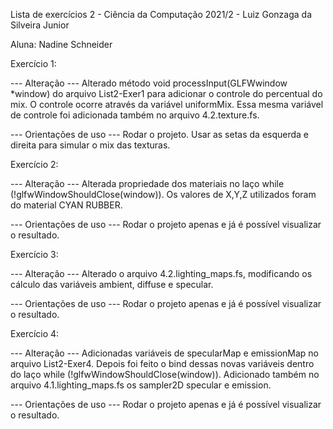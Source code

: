 Lista de exercícios 2 - Ciência da Computação 2021/2 - Luiz Gonzaga da Silveira Junior

Aluna: Nadine Schneider

Exercício 1:

--- Alteração ---
Alterado método void processInput(GLFWwindow *window) do arquivo List2-Exer1 para adicionar o controle do percentual do mix. 
O controle ocorre através da variável uniformMix.
Essa mesma variável de controle foi adicionada também no arquivo 4.2.texture.fs.

--- Orientações de uso ---
Rodar o projeto.
Usar as setas da esquerda e direita para simular o mix das texturas. 

Exercício 2:

--- Alteração ---
Alterada propriedade dos materiais no laço while (!glfwWindowShouldClose(window)).
Os valores de X,Y,Z utilizados foram do material CYAN RUBBER.

--- Orientações de uso ---
Rodar o projeto apenas e já é possível visualizar o resultado.  

Exercício 3:

--- Alteração ---
Alterado o arquivo 4.2.lighting_maps.fs, modificando os cálculo das variáveis ambient, diffuse e specular. 

--- Orientações de uso ---
Rodar o projeto apenas e já é possível visualizar o resultado.  

Exercício 4:

--- Alteração ---
Adicionadas variáveis de specularMap e emissionMap no arquivo List2-Exer4. 
Depois foi feito o bind dessas novas variáveis dentro do laço while (!glfwWindowShouldClose(window)).
Adicionado também no arquivo 4.1.lighting_maps.fs os sampler2D specular e emission.

--- Orientações de uso ---
Rodar o projeto apenas e já é possível visualizar o resultado.  
